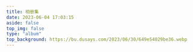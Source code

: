 ```yaml
---
title: 相册集
date: 2023-06-04 17:03:15
aside: false
top_img: false
type: "album"
top_background: https://bu.dusays.com/2023/06/30/649e54029be36.webp
---
```

